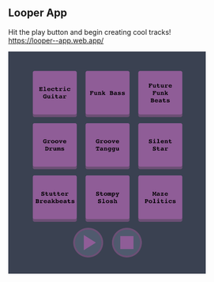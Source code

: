 ## Looper App
Hit the play button and begin creating cool tracks!
</br>
https://looper--app.web.app/

<img src="https://github.com/noymashat/looper/blob/master/public/image.png" width="400" height="450">
